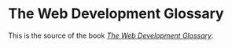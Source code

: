 # The Web Development Glossary

This is the source of the book [_The Web Development Glossary_](https://meiert.com/en/blog/living-websites-living-books/).